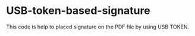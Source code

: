 # USB-token-based-signature
This code is help to placed signature on the PDF file by using USB TOKEN.

